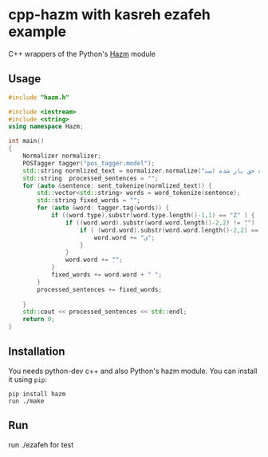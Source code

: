 # cpp-hazm with kasreh ezafeh example
C++ wrappers of the Python's [Hazm](https://github.com/sobhe/hazm) module

## Usage

```c++
#include "hazm.h"

#include <iostream>
#include <string>
using namespace Hazm;

int main()
{
    Normalizer normalizer;
    POSTagger tagger("pos_tagger.model");
    std::string normlized_text = normalizer.normalize("جعبه اسرار این معما در پناه حق باز شده است.");
    std::string  processed_sentences = "";
    for (auto &sentence: sent_tokenize(normlized_text)) {
        std::vector<std::string> words = word_tokenize(sentence);
        std::string fixed_words = "";
        for (auto &word: tagger.tag(words)) {
            if ((word.type).substr(word.type.length()-1,1) == "Z" ) { 
                if ((word.word).substr(word.word.length()-2,2) != "ِ")  {
                    if ( (word.word).substr(word.word.length()-2,2) == "ه" and (word.word).substr(word.word.length()-4,2) != "ا") { 
                        word.word += "‌ی";
                    }
                }
                word.word += "ِ";
            }
            fixed_words += word.word + " ";
        }
        processed_sentences += fixed_words;
        
    }
    std::cout << processed_sentences << std::endl;
    return 0;
}
```


## Installation
You needs python-dev c++ and also Python's hazm module. You can install it using `pip`:

    pip install hazm
    run ./make
## Run
run ./ezafeh for test

